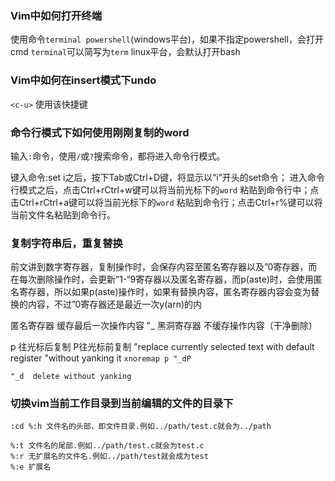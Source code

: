 ### Vim中如何打开终端
使用命令`terminal powershell`(windows平台)，如果不指定powershell，会打开cmd
`terminal`可以简写为`term`   linux平台，会默认打开bash

### Vim中如何在insert模式下undo
`<c-u>`  使用该快捷键

### 命令行模式下如何使用刚刚复制的word
输入`:`命令，使用`/`或`?`搜索命令，都将进入命令行模式。

键入命令:set i之后，按下Tab或Ctrl+D键，将显示以“i”开头的set命令；
进入命令行模式之后，点击Ctrl+rCtrl+w键可以将当前光标下的`word`
粘贴到命令行中；点击Ctrl+rCtrl+a键可以将当前光标下的`word`
粘贴到命令行；点击Ctrl+r%键可以将当前文件名粘贴到命令行。


### 复制字符串后，重复替换

前文讲到数字寄存器，复制操作时，会保存内容至匿名寄存器以及”0寄存器，而在每次删除操作时，会更新”1-“9寄存器以及匿名寄存器，而p(aste)时，会使用匿名寄存器，所以如果p(aste)操作时，如果有替换内容，匿名寄存器内容会变为替换的内容，不过”0寄存器还是最近一次y(arn)的内

匿名寄存器 缓存最后一次操作内容
"_  黑洞寄存器 不缓存操作内容（干净删除）

p 往光标后复制  P往光标前复制
"replace currently selected text with default register 
"without yanking it
`xnoremap p "_dP`

```vimL
"_d  delete without yanking
```

### 切换vim当前工作目录到当前编辑的文件的目录下
```
:cd %:h 文件名的头部，即文件目录.例如../path/test.c就会为../path

%:t 文件名的尾部.例如../path/test.c就会为test.c
%:r 无扩展名的文件名.例如../path/test就会成为test
%:e 扩展名

```